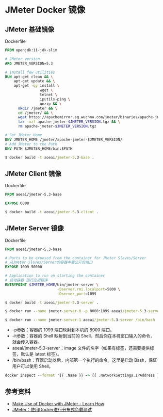 # JMeter Docker 镜像

## JMeter 基础镜像

Dockerfile

```Dockerfile
FROM openjdk:11-jdk-slim

# JMeter version
ARG JMETER_VERSION=5.3

# Install few utilities
RUN apt-get clean && \
    apt-get update && \
    apt-get -qy install \
                wget \
                telnet \
                iputils-ping \
                unzip && \
      mkdir /jmeter && \
      cd /jmeter/ && \
      wget https://apachemirror.sg.wuchna.com/jmeter/binaries/apache-jmeter-$JMETER_VERSION.tgz && \
      tar -xzf apache-jmeter-$JMETER_VERSION.tgz && \
      rm apache-jmeter-$JMETER_VERSION.tgz

# Set JMeter Home
ENV JMETER_HOME /jmeter/apache-jmeter-$JMETER_VERSION/
# Add JMeter to the Path
ENV PATH $JMETER_HOME/bin:$PATH
```

```cmd
$ docker build -t aoeai/jmeter-5.3-base .
```

## JMeter Client 镜像
Dockerfile

```Dockerfile
FROM aoeai/jmeter-5.3-base

EXPOSE 6000
```

```cmd
$ docker build -t aoeai/jmeter-5.3-client .
```

## JMeter Server 镜像
Dockerfile

```Dockerfile
FROM aoeai/jmeter-5.3-base

# Ports to be exposed from the container for JMeter Slaves/Server
# 从JMeter Slaves/Server的容器中要公开的端口
EXPOSE 1099 50000

# Application to run on starting the container
# 启动容器 运行应用程序
ENTRYPOINT $JMETER_HOME/bin/jmeter-server \
                        -Dserver.rmi.localport=5000 \
                        -Dserver_port=1099
```

```cmd
$ docker build -t aoeai/jmeter-5.3-server .

$ docker run --name jmeter-server-0 -p 8000:1099 aoeai/jmeter-5.3-server /bin/bash

$ docker run --name jmeter-server-1 aoeai/jmeter-5.3-server /bin/bash
```

- -p参数：容器的 1099 端口映射到本机的 8000 端口。
- -it参数：容器的 Shell 映射到当前的 Shell，然后你在本机窗口输入的命令，就会传入容器。
- aoeai/jmeter-5.3-server：image 文件的名字（如果有标签，还需要提供标签，默认是 latest 标签）。
- /bin/bash：容器启动以后，内部第一个执行的命令。这里是启动 Bash，保证用户可以使用 Shell。

```cmd
docker inspect --format '{{ .Name }} => {{ .NetworkSettings.IPAddress }}' $(docker ps -a -q)
```

## 参考资料

- [Make Use of Docker with JMeter - Learn How](https://www.blazemeter.com/blog/make-use-of-docker-with-jmeter-learn-how)
- [JMeter：使用Docker进行分布式负载测试](https://blog.csdn.net/zbj18314469395/article/details/104566755)

